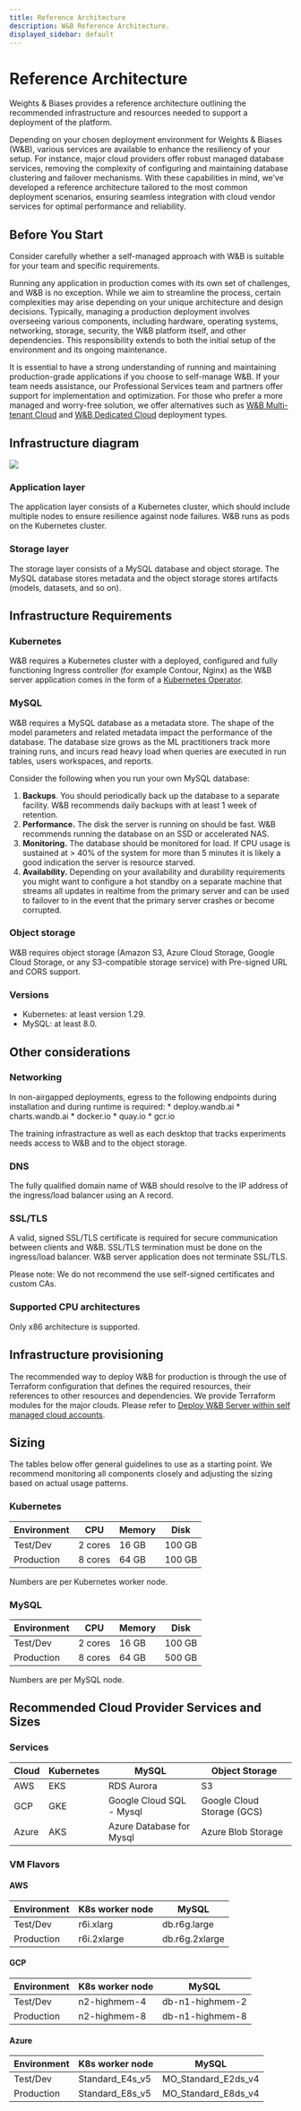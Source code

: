 ```yaml
---
title: Reference Architecture
description: W&B Reference Architecture.
displayed_sidebar: default
---
```


# Reference Architecture

Weights & Biases provides a reference architecture outlining the recommended infrastructure and resources needed to support a deployment of the platform.

Depending on your chosen deployment environment for Weights & Biases (W&B), various services are available to enhance the resiliency of your setup. For instance, major cloud providers offer robust managed database services, removing the complexity of configuring and maintaining database clustering and failover mechanisms. With these capabilities in mind, we’ve developed a reference architecture tailored to the most common deployment scenarios, ensuring seamless integration with cloud vendor services for optimal performance and reliability.

## Before You Start

Consider carefully whether a self-managed approach with W&B is suitable for your team and specific requirements.

Running any application in production comes with its own set of challenges, and W&B is no exception. While we aim to streamline the process, certain complexities may arise depending on your unique architecture and design decisions. Typically, managing a production deployment involves overseeing various components, including hardware, operating systems, networking, storage, security, the W&B platform itself, and other dependencies. This responsibility extends to both the initial setup of the environment and its ongoing maintenance.

It is essential to have a strong understanding of running and maintaining production-grade applications if you choose to self-manage W&B. If your team needs assistance, our Professional Services team and partners offer support for implementation and optimization. For those who prefer a more managed and worry-free solution, we offer alternatives such as [W&B Multi-tenant Cloud](../hosting-options/saas_cloud.md) and [W&B Dedicated Cloud](../hosting-options/dedicated_cloud.md) deployment types.

## Infrastructure diagram

![](/images/hosting/reference_architecture.png)

### Application layer

The application layer consists of a Kubernetes cluster, which should include multiple nodes to ensure resilience against node failures. W&B runs as pods on the Kubernetes cluster.

### Storage layer

The storage layer consists of a MySQL database and object storage. The MySQL database stores metadata and the object storage stores artifacts (models, datasets, and so on).

## Infrastructure Requirements

### Kubernetes
W&B requires a Kubernetes cluster with a deployed, configured and fully functioning Ingress controller (for example Contour, Nginx) as the W&B server application comes in the form of a [Kubernetes Operator](../operator.md). 

### MySQL
W&B requires a MySQL database as a metadata store. The shape of the model parameters and related metadata impact the performance of the database. The database size grows as the ML practitioners track more training runs, and incurs read heavy load when queries are executed in run tables, users workspaces, and reports.

Consider the following when you run your own MySQL database:

1. **Backups**. You should  periodically back up the database to a separate facility. W&B recommends daily backups with at least 1 week of retention.
2. **Performance.** The disk the server is running on should be fast. W&B recommends running the database on an SSD or accelerated NAS.
3. **Monitoring.** The database should be monitored for load. If CPU usage is sustained at > 40% of the system for more than 5 minutes it is likely a good indication the server is resource starved.
4. **Availability.** Depending on your availability and durability requirements you might want to configure a hot standby on a separate machine that streams all updates in realtime from the primary server and can be used to failover to in the event that the primary server crashes or become corrupted.


### Object storage
W&B requires object storage (Amazon S3, Azure Cloud Storage, Google Cloud Storage, or any S3-compatible storage service) with Pre-signed URL and CORS support.

### Versions
* Kubernetes: at least version 1.29.
* MySQL: at least 8.0.

## Other considerations

### Networking

In non-airgapped deployments, egress to the following endpoints during installation and during runtime is required:
    * deploy.wandb.ai
    * charts.wandb.ai
    * docker.io
    * quay.io
    * gcr.io

The training infrastracture as well as each desktop that tracks experiments needs access to W&B and to the object storage.

### DNS
The fully qualified domain name of W&B should resolve to the IP address of the ingress/load balancer using an A record.

### SSL/TLS
A valid, signed SSL/TLS certificate is required for secure communication between clients and W&B. SSL/TLS termination must be done on the ingress/load balancer. W&B server application does not terminate SSL/TLS.

Please note: We do not recommend the use self-signed certificates and custom CAs.

### Supported CPU architectures
Only x86 architecture is supported.

## Infrastructure provisioning
The recommended way to deploy W&B for production is through the use of Terraform configuration that defines the required resources, their references to other resources and dependencies. We provide Terraform modules for the major clouds. Please refer to [Deploy W&B Server within self managed cloud accounts](../hosting-options/self-managed#deploy-wb-server-within-self-managed-cloud-accounts).

## Sizing

The tables below offer general guidelines to use as a starting point. We recommend monitoring all components closely and adjusting the sizing based on actual usage patterns.

### Kubernetes

| Environment      | CPU	            | Memory	         | Disk               | 
| ---------------- | ------------------ | ------------------ | ------------------ | 
| Test/Dev         | 2 cores            | 16 GB              | 100 GB             |
| Production       | 8 cores            | 64 GB              | 100 GB             |

Numbers are per Kubernetes worker node.

### MySQL

| Environment      | CPU	            | Memory	         | Disk               | 
| ---------------- | ------------------ | ------------------ | ------------------ | 
| Test/Dev         | 2 cores            | 16 GB              | 100 GB             |
| Production       | 8 cores            | 64 GB              | 500 GB             |

Numbers are per MySQL node.

## Recommended Cloud Provider Services and Sizes

### Services

| Cloud       | Kubernetes	 | MySQL	                | Object Storage             |   
| ----------- | ------------ | ------------------------ | -------------------------- | 
| AWS         | EKS          | RDS Aurora               | S3                         |
| GCP         | GKE          | Google Cloud SQL - Mysql | Google Cloud Storage (GCS) |
| Azure       | AKS          | Azure Database for Mysql | Azure Blob Storage         |


### VM Flavors

#### AWS

| Environment | K8s worker node    | MySQL	            |  
| ----------- | ------------------ | ------------------ | 
| Test/Dev    | r6i.xlarg          | db.r6g.large       | 
| Production  | r6i.2xlarge        | db.r6g.2xlarge     | 


#### GCP

| Environment | K8s worker node    | MySQL              |  
| ----------- | ------------------ | ------------------ | 
| Test/Dev    | n2-highmem-4       | db-n1-highmem-2    | 
| Production  | n2-highmem-8       | db-n1-highmem-8    | 


#### Azure

| Environment | K8s worker node    | MySQL               |  
| ----------- | ------------------ | ------------------- | 
| Test/Dev    | Standard_E4s_v5    | MO_Standard_E2ds_v4 | 
| Production  | Standard_E8s_v5    | MO_Standard_E8ds_v4 | 
